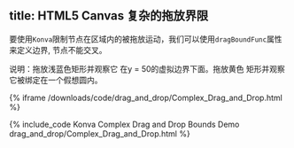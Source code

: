 title: HTML5 Canvas 复杂的拖放界限
---

要使用`Konva`限制节点在区域内的被拖放运动，我们可以使用`dragBoundFunc`属性来定义边界,
节点不能交叉。 

说明：拖放浅蓝色矩形并观察它
在y = 50的虚拟边界下面。拖放黄色
矩形并观察它被绑定在一个假想圆内。  

{% iframe /downloads/code/drag_and_drop/Complex_Drag_and_Drop.html %}

{% include_code Konva Complex Drag and Drop Bounds Demo drag_and_drop/Complex_Drag_and_Drop.html %}